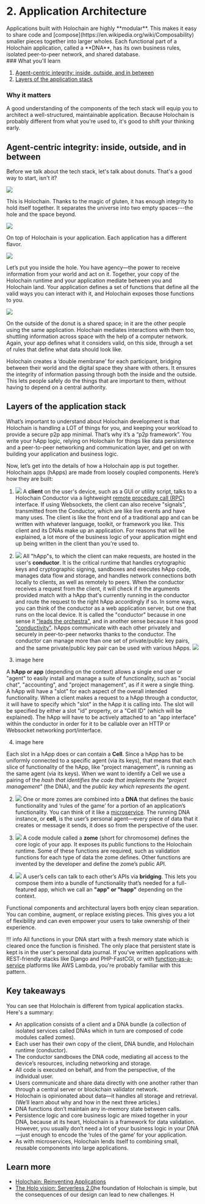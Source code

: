 # 2. Application Architecture

<div class="coreconcepts-intro" markdown=1>
Applications built with Holochain are highly **modular**. This makes it easy to share code and [compose](https://en.wikipedia.org/wiki/Composability) smaller pieces together into larger wholes. Each functional part of a Holochain application, called a **DNA**, has its own business rules, isolated peer-to-peer network, and shared database.
</div>

<div class="coreconcepts-orientation" markdown=1>
### <i class="fas fa-thunderstorm"></i> What you'll learn

1. [Agent-centric integrity: inside, outside, and in between](#agent-centric-integrity-inside-outside-and-in-between)
2. [Layers of the application stack](#layers-of-the-application-stack)

### <i class="far fa-atom"></i> Why it matters

A good understanding of the components of the tech stack will equip you to architect a well-structured, maintainable application. Because Holochain is probably different from what you're used to, it's good to shift your thinking early.
</div>

## Agent-centric integrity: inside, outside, and in between

Before we talk about the tech stack, let's talk about donuts. That's a good way to start, isn't it?

![](../../img/concepts/2.1-holonut)

This is Holochain. Thanks to the magic of gluten, it has enough integrity to hold itself together. It separates the universe into two empty spaces---the hole and the space beyond.

![](../../img/concepts/2.2-holonut-icing.png)

On top of Holochain is your application. Each application has a different flavor.

![](../../img/concepts/2.3-holonut-inside.png)

Let’s put you inside the hole. You have agency—the power to receive information from your world and act on it. Together, your copy of the Holochain runtime and your application mediate between you and Holochain land. Your application defines a set of functions that define all the valid ways you can interact with it, and Holochain exposes those functions to you.

![](../../img/concepts/2.4-holonut-network.png)

On the outside of the donut is a shared space; in it are the other people using the same application. Holochain mediates interactions with them too, shuttling information across space with the help of a computer network. Again, your app defines what it considers valid, on this side, through a set of rules that define what data should look like.

Holochain creates a ‘double membrane’ for each participant, bridging between their world and the digital space they share with others. It ensures the integrity of information passing through both the inside and the outside. This lets people safely do the things that are important to them, without having to depend on a central authority.

## Layers of the application stack

What’s important to understand about Holochain development is that Holochain is handling a LOT of things for you, and keeping your workload to provide a secure p2p app minimal. That’s why it’s a “p2p framework”. You write your hApp logic, relying on Holochain for things like data persistence and a peer-to-peer networking and communication layer, and get on with building your application and business logic.

Now, let’s get into the details of how a Holochain app is put together. Holochain apps (hApps) are made from loosely coupled components. Here’s how they are built:

<div class="coreconcepts-storysequence" markdown=1>

1. ![](../../img/concepts/2.8-happ-bundle.png)
A **client** on the user's device, such as a GUI or utility script, talks to a Holochain Conductor via a lightweight [remote procedure call (RPC)](https://en.wikipedia.org/wiki/Remote_procedure_call) interface. If using Websockets, the client can also receive "signals", transmitted from the Conductor, which are like live events and have many uses. The client is like the front end of a traditional app and can be written with whatever language, toolkit, or framework you like. This client and its DNAs make up an application. For reasons that will be explained, a lot more of the business logic of your application might end up being written in the client than you're used to.

2. ![](../../img/concepts/2.9-conductor.png)
All "hApp"s, to which the client can make requests, are hosted in the user's **conductor**. It is the critical runtime that handles crytographic keys and cryptographic signing, sandboxes and executes hApp code, manages data flow and storage, and handles network connections both locally to clients, as well as remotely to peers. When the conductor receives a request from the client, it will check if it the arguments provided match with a hApp that's currently running in the conductor and route the request to the right hApp accordingly if so. In some ways, you can think of the conductor as a web application server, but one that runs on the local device. It is called the "conductor" because in one sense it ["leads the orchestra"](https://en.wikipedia.org/wiki/Conducting), and in another sense because it has good ["conductivity"](https://en.wikipedia.org/wiki/Electrical_conductor). hApps communicate with each other privately and securely in peer-to-peer networks thanks to the conductor. The conductor can manage more than one set of private/public key pairs, and the same private/public key pair can be used with various hApps.
![](../../img/concepts/2.10-network.png)

3. image here


A **hApp or app** (depending on the context) allows a single end user or "agent" to easily install and manage a suite of functionality, such as "social chat", "accounting", and "project management", as if it were a single thing. A hApp will have a "slot" for each aspect of the overall intended functionality. When a client makes a request to a hApp through a conductor, it will have to specify which "slot" in the hApp it is calling into. The slot will be specified by either a slot "id" property, or a "Cell ID" (which will be explained). The hApp will have to be actively attached to an "app interface" within the conductor in order for it to be callable over an HTTP or Websocket networking port/interface.

4. image here

Each slot in a hApp does or can contain a **Cell**. Since a hApp has to be uniformly connected to a specific agent (via its keys), that means that each slice of functionality of the hApp, like "project management", is running as the same agent (via its keys). When we want to identify a Cell we use a pairing of the *hash that identifies the code that implements the "project management"* (the DNA), and the *public key which represents the agent*. 

2. ![](../../img/concepts/2.6-dna.png)
One or more zomes are combined into a **DNA** that defines the basic functionality and ‘rules of the game’ for a portion of an application’s functionality. You can think of it like a [microservice](https://en.wikipedia.org/wiki/Microservices). The running DNA instance, or **cell**, is the user’s personal agent—every piece of data that it creates or message it sends, it does so from the perspective of the user.

1. ![](../../img/concepts/2.5-zome.png)
A code module called a **zome** (short for chromosome) defines the core logic of your app. It exposes its public functions to the Holochain runtime. Some of these functions are required, such as validation functions for each type of data the zome defines. Other functions are invented by the developer and define the zome’s public API.



3. ![](../../img/concepts/2.7-bridging.png)
A user’s cells can talk to each other’s APIs via **bridging**. This lets you compose them into a bundle of functionality that’s needed for a full-featured app, which we call an **"app" or "happ"** depending on the context.







</div>

Functional components and architectural layers both enjoy clean separation. You can combine, augment, or replace existing pieces. This gives you a lot of flexibility and can even empower your users to take ownership of their experience.

!!! info
    All functions in your DNA start with a fresh memory state which is cleared once the function is finished. The only place that persistent state is kept is in the user's personal data journal. If you've written applications with REST-friendly stacks like Django and PHP-FastCGI, or with [function-as-a-service](https://en.wikipedia.org/wiki/Function_as_a_service) platforms like AWS Lambda, you're probably familiar with this pattern.

## Key takeaways

You can see that Holochain is different from typical application stacks. Here's a summary:

* An application consists of a client and a DNA bundle (a collection of isolated services called DNAs which in turn are composed of code modules called zomes).
* Each user has their own copy of the client, DNA bundle, and Holochain runtime (conductor).
* The conductor sandboxes the DNA code, mediating all access to the device’s resources, including networking and storage.
* All code is executed on behalf, and from the perspective, of the individual user.
* Users communicate and share data directly with one another rather than through a central server or blockchain validator network.
* Holochain is opinionated about data—it handles all storage and retrieval. (We’ll learn about why and how in the next three articles.)
* DNA functions don’t maintain any in-memory state between calls.
* Persistence logic and core business logic are mixed together in your DNA, because at its heart, Holochain is a framework for data validation. However, you usually don’t need a lot of your business logic in your DNA—just enough to encode the ‘rules of the game’ for your application.
* As with microservices, Holochain lends itself to combining small, reusable components into large applications.

## Learn more

* [Holochain: Reinventing Applications](https://medium.com/holochain/holochain-reinventing-applications-d2ac1e4f25ef)
* [The Holo vision: Serverless 2.0](https://medium.com/holochain/the-holo-vision-serverless-2-0-c0b294e753ba)he foundation of Holochain is simple, but the consequences of our design can lead to new challenges. H
